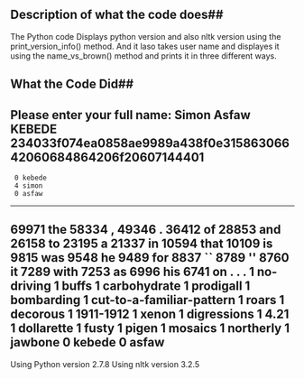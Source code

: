 ## Description of what the code does##
   The Python code Displays python version and also nltk version using the print_version_info() method.
And it laso takes user name and displayes it using the name_vs_brown() method and prints it in three
different ways.

## What the Code Did##
Please enter your full name: Simon Asfaw KEBEDE
234033f074ea0858ae9989a438f0e31586306642060684864206f20607144401
-----------------------------
     0 kebede
     4 simon
     0 asfaw
-----------------------------
 69971 the
 58334 ,
 49346 .
 36412 of
 28853 and
 26158 to
 23195 a
 21337 in
 10594 that
 10109 is
  9815 was
  9548 he
  9489 for
  8837 ``
  8789 ''
  8760 it
  7289 with
  7253 as
  6996 his
  6741 on
     . 
     . 
     . 
     1 no-driving
     1 buffs
     1 carbohydrate
     1 prodigall
     1 bombarding
     1 cut-to-a-familiar-pattern
     1 roars
     1 decorous
     1 1911-1912
     1 xenon
     1 digressions
     1 4.21
     1 dollarette
     1 fusty
     1 pigen
     1 mosaics
     1 northerly
     1 jawbone
     0 kebede
     0 asfaw
-----------------------------
Using Python version 2.7.8
Using nltk version 3.2.5